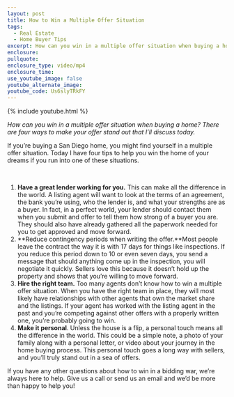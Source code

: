 ```yaml
---
layout: post
title: How to Win a Multiple Offer Situation
tags:
  - Real Estate
  - Home Buyer Tips
excerpt: How can you win in a multiple offer situation when buying a home? There are four ways to make your offer stand out that I’ll discuss today.
enclosure:
pullquote:
enclosure_type: video/mp4
enclosure_time:
use_youtube_image: false
youtube_alternate_image:
youtube_code: Us6slyTRkFY
---
```



{% include youtube.html %}

*How can you win in a multiple offer situation when buying a home? There are four ways to make your offer stand out that I’ll discuss today.*

If you’re buying a San Diego home, you might find yourself in a multiple offer situation. Today I have four tips to help you win the home of your dreams if you run into one of these situations.

&nbsp;

1. **Have a great lender working for you.** This can make all the difference in the world. A listing agent will want to look at the terms of an agreement, the bank you’re using, who the lender is, and what your strengths are as a buyer. In fact, in a perfect world, your lender should contact them when you submit and offer to tell them how strong of a buyer you are. They should also have already gathered all the paperwork needed for you to get approved and move forward.&nbsp;
2. **Reduce contingency periods when writing the offer.**Most people leave the contract the way it is with 17 days for things like inspections. If you reduce this period down to 10 or even seven days, you send a message that should anything come up in the inspection, you will negotiate it quickly. Sellers love this because it doesn’t hold up the property and shows that you’re willing to move forward.
3. **Hire the right team.** Too many agents don’t know how to win a multiple offer situation. When you have the right team in place, they will most likely have relationships with other agents that own the market share and the listings. If your agent has worked with the listing agent in the past and you’re competing against other offers with a properly written one, you’re probably going to win.&nbsp;
4. **Make it personal**. Unless the house is a flip, a personal touch means all the difference in the world. This could be a simple note, a photo of your family along with a personal letter, or video about your journey in the home buying process. This personal touch goes a long way with sellers, and you’ll truly stand out in a sea of offers.

If you have any other questions about how to win in a bidding war, we’re always here to help. Give us a call or send us an email and we’d be more than happy to help you!